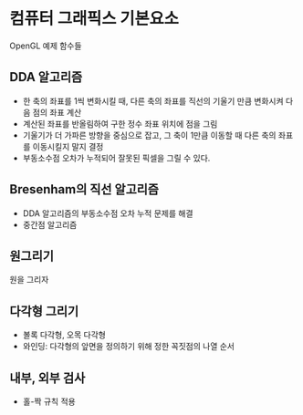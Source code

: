 # 컴퓨터 그래픽스 기본요소

OpenGL 예제 함수들

## DDA 알고리즘

- 한 축의 좌표를 1씩 변화시킬 때, 다른 축의 좌표를 직선의 기울기 만큼 변화시켜 다음 점의 좌표 계산
- 계산된 좌표를 반올림하여 구한 정수 좌표 위치에 점을 그림
- 기울기가 더 가파른 방향을 중심으로 잡고, 그 축이 1만큼 이동할 때 다른 축의 좌표를 이동시킬지 말지 결정
- 부동소수점 오차가 누적되어 잘못된 픽셀을 그릴 수 있다.

## Bresenham의 직선 알고리즘

- DDA 알고리즘의 부동소수점 오차 누적 문제를 해결
- 중간점 알고리즘

## 원그리기

원을 그리자

## 다각형 그리기

- 볼록 다각형, 오목 다각형
- 와인딩: 다각형의 앞면을 정의하기 위해 정한 꼭짓점의 나열 순서

## 내부, 외부 검사

- 홀-짝 규칙 적용